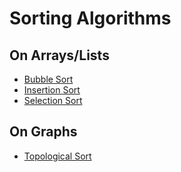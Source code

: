 # Sorting Algorithms

## On Arrays/Lists

* [Bubble Sort](./BubbleSort.md)
* [Insertion Sort](./InsertionSort.md)
* [Selection Sort](./SelectionSort.md)


## On Graphs

* [Topological Sort](../Graph%20Algorithms/TopologicalSort.md)
